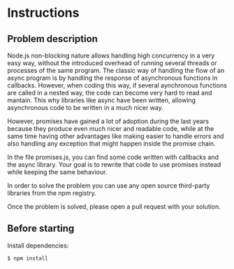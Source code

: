 # Instructions

## Problem description

Node.js non-blocking nature allows handling high concurrency in a very easy way, without the introduced overhead of running several threads or processes of the same program. The classic way of handling the flow of an async program is by handling the response of asynchronous functions in callbacks. However, when coding this way, if several aynchronous functions are called in a nested way, the code can become very hard to read and mantain. This why libraries like async have been written, allowing asynchronous code to be written in a much nicer way.

However, promises have gained a lot of adoption during the last years because they produce even much nicer and readable code, while at the same time having other advantages like making easier to handle errors and also handling any exception that might happen inside the promise chain.

In the file promises.js, you can find some code written with callbacks and the async library. Your goal is to rewrite that code to use promises instead while keeping the same behaviour.


In order to solve the problem you can use any open source third-party libraries from the npm registry.

Once the problem is solved, please open a pull request with your solution.

## Before starting

Install dependencies:

```sh
$ npm install
```
